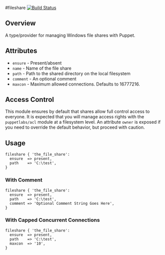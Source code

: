 #fileshare
[![Build Status](https://travis-ci.org/jolshevski/fileshare.svg)](https://travis-ci.org/jolshevski/fileshare)

## Overview
A type/provider for managing Windows file shares with Puppet.

## Attributes
  * `ensure`  - Present/absent
  * `name`    - Name of the file share
  * `path`    - Path to the shared directory on the local filesystem
  * `comment` - An optional comment
  * `maxcon`  - Maximum allowed connections.  Defaults to 16777216.

## Access Control
This module ensures by default that shares allow full control access to everyone. It is expected that you will manage access rights with the `puppetlabs/acl` module at a filesystem level. An attribute `owner` is exposed if you need to override the default behavior, but proceed with caution.

## Usage
```puppet
fileshare { 'the_file_share':
  ensure  => present,
  path    => 'C:\test',
}
```

### With Comment
```puppet
fileshare { 'the_file_share':
  ensure  => present,
  path    => 'C:\test',
  comment => 'Optional Comment String Goes Here',
}
```

### With Capped Concurrent Connections
```puppet
fileshare { 'the_file_share':
  ensure  => present,
  path    => 'C:\test',
  maxcon  => '10',
}
```
